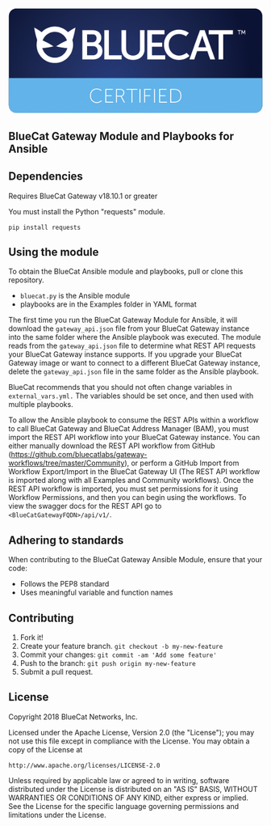![alt text](bluecat_certified.png "bluecat_certified")

## BlueCat Gateway Module and Playbooks for Ansible

## Dependencies

Requires BlueCat Gateway v18.10.1 or greater

You must install the Python "requests" module.

```
pip install requests
```

## Using the module

To obtain the BlueCat Ansible module and playbooks, pull or clone this repository.
* `bluecat.py` is the Ansible module
* playbooks are in the Examples folder in YAML format

The first time you run the BlueCat Gateway Module for Ansible, it will download the `gateway_api.json` file from your BlueCat Gateway instance into the same folder where the Ansible playbook was executed.
The module reads from the `gateway_api.json` file to determine what REST API requests your BlueCat Gateway instance supports.
If you upgrade your BlueCat Gateway image or want to connect to a different BlueCat Gateway instance, delete the `gateway_api.json` file in the same folder as the Ansible playbook.

BlueCat recommends that you should not often change variables in `external_vars.yml.` The variables should be set once, and then used with multiple playbooks.

To allow the Ansible playbook to consume the REST APIs within a workflow to call BlueCat Gateway and BlueCat Address Manager (BAM), you must import the REST API workflow into your BlueCat Gateway instance. You can either manually download the REST API workflow from GitHub (https://github.com/bluecatlabs/gateway-workflows/tree/master/Community), or perform a GitHub Import from Workflow Export/Import in the BlueCat Gateway UI (The REST API workflow is imported along with all Examples and Community workflows). Once the REST API workflow is imported, you must set permissions for it using Workflow Permissions, and then you can begin using the workflows.
To view the swagger docs for the REST API go to `<BlueCatGatewayFQDN>/api/v1/`.

## Adhering to standards
When contributing to the BlueCat Gateway Ansible Module, ensure that your code:
- Follows the PEP8 standard
- Uses meaningful variable and function names

## Contributing

1. Fork it!
2. Create your feature branch. `git checkout -b my-new-feature`
3. Commit your changes: `git commit -am 'Add some feature'`
4. Push to the branch: `git push origin my-new-feature`
5. Submit a pull request.

## License

Copyright 2018 BlueCat Networks, Inc.

Licensed under the Apache License, Version 2.0 (the "License");
you may not use this file except in compliance with the License.
You may obtain a copy of the License at

    http://www.apache.org/licenses/LICENSE-2.0

Unless required by applicable law or agreed to in writing, software
distributed under the License is distributed on an "AS IS" BASIS,
WITHOUT WARRANTIES OR CONDITIONS OF ANY KIND, either express or implied.
See the License for the specific language governing permissions and
limitations under the License.
